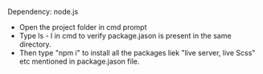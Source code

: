 
Dependency: node.js

- Open the project folder in cmd prompt
- Type ls - l in cmd to verify package.jason is present in the same directory.
- Then type "npm i" to install all the packages liek "live server, live Scss" etc mentioned in package.jason file.
